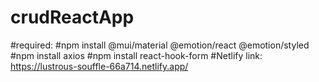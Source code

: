 # crudReactApp
#required:
#npm install @mui/material @emotion/react @emotion/styled
#npm install axios
#npm install react-hook-form
#Netlify link: https://lustrous-souffle-66a714.netlify.app/
